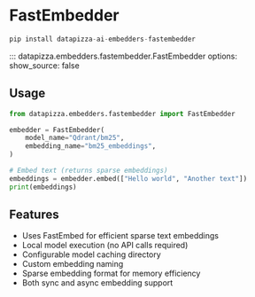# FastEmbedder


```python
pip install datapizza-ai-embedders-fastembedder
```

<!-- prettier-ignore -->
::: datapizza.embedders.fastembedder.FastEmbedder
    options:
        show_source: false


## Usage

```python
from datapizza.embedders.fastembedder import FastEmbedder

embedder = FastEmbedder(
    model_name="Qdrant/bm25",
    embedding_name="bm25_embeddings",
)

# Embed text (returns sparse embeddings)
embeddings = embedder.embed(["Hello world", "Another text"])
print(embeddings)
```

## Features

- Uses FastEmbed for efficient sparse text embeddings
- Local model execution (no API calls required)
- Configurable model caching directory
- Custom embedding naming
- Sparse embedding format for memory efficiency
- Both sync and async embedding support